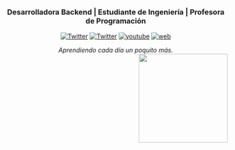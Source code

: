 
<!--<h1 align="center">Hola! <img src="https://raw.githubusercontent.com/ABSphreak/ABSphreak/master/gifs/Hi.gif" width="30px"> Soy Copito 🧁 </h1>-->
<h3 align="center">Desarrolladora Backend | Estudiante de Ingeniería | Profesora de Programación</h3>

<p align="center">
<!-- 	<a href="https://www.instagram.com/Juli.lanciotti"><img src="https://img.icons8.com/bubbles/50/000000/instagram.png" alt="Instagram"/></a> -->
	<!--<a href="https://twitter.com/wtvcruella"><img src="https://img.icons8.com/bubbles/50/000000/twitter.png" alt="Twitter"/></a>-->
	<a href="https://cafecito.app/omgcopito95"><img src="https://img.icons8.com/bubbles/50/000000/cafe.png" alt="Twitter"/></a>
	<a href="https://omgcopito95.gumroad.com/l/juli-templates-mivida"><img src="https://img.icons8.com/bubbles/50/000000/buy.png" alt="Twitter"/></a>
        <a href="https://youtube.com/@julietalanciotti"><img src="https://img.icons8.com/bubbles/50/000000/youtube.png" alt="youtube"/></a>
        <a href="HTTP://blog.julietalanciotti.com.ar"><img src="https://img.icons8.com/bubbles/50/000000/web.png" alt="web"/></a>
      
</p>


<p align="center">
  <em>
    Aprendiendo cada día un poquito más. <br><img align="right" width=200px  src="https://pa1.narvii.com/6580/8098c6e9207376889eeb0532d9f5a0723c4d73f5_hq.gif" /> 
  </em> 
  
</p>

<br><br><br>

<!--
## :checkered_flag: Últimos Trabajos - Disponible en <a href="https://play.google.com/store/apps/developer?id=Copito+System"> Play Store </a>

<a href="https://github.com/OmgCopito95/App-Precio-Monedas">
  <img align="center" src="https://github-readme-stats.vercel.app/api/pin/?username=omgcopito95&repo=App-Precio-Monedas&theme=dracula" />
</a>&nbsp;

<a href="https://github.com/OmgCopito95/recursados-app">
  <img align="center" src="https://github-readme-stats.vercel.app/api/pin/?username=omgcopito95&repo=recursados-app&theme=dracula" />
</a>&nbsp



## 💻 Trabajando en

<a href="https://github.com/OmgCopito95/nacimientos-de-famosos">
  <img align="center" src="https://github-readme-stats.vercel.app/api/pin/?username=omgcopito95&repo=nacimientos-de-famosos&theme=dracula" />
</a>&nbsp


## 👩‍🎓 Información útil para la Universidad

<a href="https://github.com/OmgCopito95/CADP">
  <img align="center" src="https://github-readme-stats.vercel.app/api/pin/?username=omgcopito95&repo=CADP&theme=radical" />
</a> &nbsp;      
<a href="https://github.com/OmgCopito95/Algoritmos-Basicos">
  <img align="center" src="https://github-readme-stats.vercel.app/api/pin/?username=omgcopito95&repo=Algoritmos-Basicos&theme=radical" />
</a>


-->

